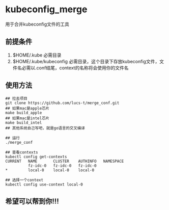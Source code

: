 # kubeconfig_merge


用于合并kubeconfig文件的工具

## 前提条件
1. $HOME/.kube 必需目录
2. $HOME/.kube/kubeconfig 必需目录，这个目录下存放kubeconfig文件，文件名必需以.conf结尾，context的名称将会使用你的文件名

## 使用方法

```shell
## 拉去项目
git clone https://github.com/lucs-t/merge_conf.git
## 如果mac是apple芯片
make build_apple
## 如果mac是intel芯片
make build_intel
## 其他系统自己写吧，就是go语言的交叉编译

## 运行
./merge_conf

## 查看contexts
kubectl config get-contexts
CURRENT   NAME       CLUSTER    AUTHINFO   NAMESPACE
          fz-idc-0   fz-idc-0   fz-idc-0   
*         local-0    local-0    local-0   

## 选择一个context
kubectl config use-context local-0
```

## 希望可以帮到你!!!